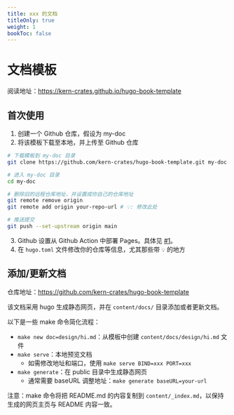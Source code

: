 ```yaml
---
title: xxx 的文档
titleOnly: true
weight: 1
bookToc: false
---
```


# 文档模板

阅读地址：<https://kern-crates.github.io/hugo-book-template>

## 首次使用

1. 创建一个 Github 仓库，假设为 my-doc
2. 将该模板下载至本地，并上传至 Github 仓库

```bash
# 下载模板到 my-doc 目录
git clone https://github.com/kern-crates/hugo-book-template.git my-doc

# 进入 my-doc 目录
cd my-doc

# 删除旧的远程仓库地址，并设置成你自己的仓库地址
git remote remove origin
git remote add origin your-repo-url # 💡: 修改此处

# 推送提交
git push --set-upstream origin main
```

3. Github 设置从 Github Action 中部署 Pages。具体见 [#1](https://github.com/kern-crates/hugo-book-template/issues/1)。
4. 在 `hugo.toml` 文件修改你的仓库等信息，尤其那些带 `💡` 的地方

## 添加/更新文档

仓库地址：<https://github.com/kern-crates/hugo-book-template>

该文档采用 hugo 生成静态网页，并在 `content/docs/` 目录添加或者更新文档。

以下是一些 make 命令简化流程：

* `make new doc=design/hi.md`：从模板中创建 `content/docs/design/hi.md` 文件
* `make serve`：本地预览文档
  * 如需修改地址和端口，使用 `make serve BIND=xxx PORT=xxx`
* `make generate`：在 public 目录中生成静态网页
  * 通常需要 baseURL 调整地址：`make generate baseURL=your-url`

注意：make 命令将把 README.md 的内容复制到 `content/_index.md`，以保持生成的网页主页与 README 内容一致。
